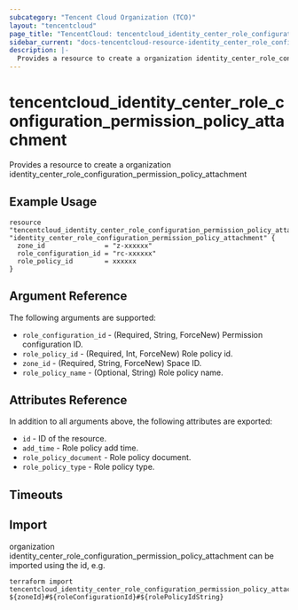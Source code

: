 ```yaml
---
subcategory: "Tencent Cloud Organization (TCO)"
layout: "tencentcloud"
page_title: "TencentCloud: tencentcloud_identity_center_role_configuration_permission_policy_attachment"
sidebar_current: "docs-tencentcloud-resource-identity_center_role_configuration_permission_policy_attachment"
description: |-
  Provides a resource to create a organization identity_center_role_configuration_permission_policy_attachment
---
```


# tencentcloud_identity_center_role_configuration_permission_policy_attachment

Provides a resource to create a organization identity_center_role_configuration_permission_policy_attachment

## Example Usage

```hcl
resource "tencentcloud_identity_center_role_configuration_permission_policy_attachment" "identity_center_role_configuration_permission_policy_attachment" {
  zone_id               = "z-xxxxxx"
  role_configuration_id = "rc-xxxxxx"
  role_policy_id        = xxxxxx
}
```

## Argument Reference

The following arguments are supported:

* `role_configuration_id` - (Required, String, ForceNew) Permission configuration ID.
* `role_policy_id` - (Required, Int, ForceNew) Role policy id.
* `zone_id` - (Required, String, ForceNew) Space ID.
* `role_policy_name` - (Optional, String) Role policy name.

## Attributes Reference

In addition to all arguments above, the following attributes are exported:

* `id` - ID of the resource.
* `add_time` - Role policy add time.
* `role_policy_document` - Role policy document.
* `role_policy_type` - Role policy type.


## Timeouts

<no value>


## Import

organization identity_center_role_configuration_permission_policy_attachment can be imported using the id, e.g.

```
terraform import tencentcloud_identity_center_role_configuration_permission_policy_attachment.identity_center_role_configuration_permission_policy_attachment ${zoneId}#${roleConfigurationId}#${rolePolicyIdString}
```

